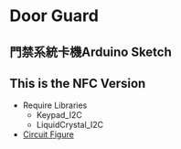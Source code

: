 # Door Guard
## 門禁系統卡機Arduino Sketch
## This is the NFC Version
- Require Libraries
  - Keypad_I2C
  - LiquidCrystal_I2C
- [Circuit Figure](https://drive.google.com/file/d/0B0Ry_KmL1L0TN3QyLVZFYmNtOGc/view?usp=sharing)
